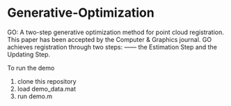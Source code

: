 # Generative-Optimization
GO: A two-step generative optimization method for point cloud registration. This paper has been accepted by the Computer & Graphics journal.
GO achieves registration through two steps: —— the Estimation Step and the Updating Step.

To run the demo
1. clone this repository
2. load demo_data.mat
3. run demo.m

